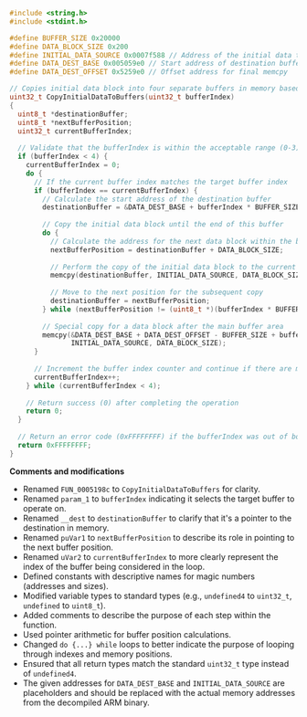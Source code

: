 ```c
#include <string.h>
#include <stdint.h>

#define BUFFER_SIZE 0x20000
#define DATA_BLOCK_SIZE 0x200
#define INITIAL_DATA_SOURCE 0x0007f588 // Address of the initial data to be copied
#define DATA_DEST_BASE 0x005059e0 // Start address of destination buffers in memory
#define DATA_DEST_OFFSET 0x5259e0 // Offset address for final memcpy

// Copies initial data block into four separate buffers in memory based on the given index
uint32_t CopyInitialDataToBuffers(uint32_t bufferIndex)
{
  uint8_t *destinationBuffer;
  uint8_t *nextBufferPosition;
  uint32_t currentBufferIndex;
  
  // Validate that the bufferIndex is within the acceptable range (0-3)
  if (bufferIndex < 4) {
    currentBufferIndex = 0;
    do {
      // If the current buffer index matches the target buffer index
      if (bufferIndex == currentBufferIndex) {
        // Calculate the start address of the destination buffer
        destinationBuffer = &DATA_DEST_BASE + bufferIndex * BUFFER_SIZE;
        
        // Copy the initial data block until the end of this buffer
        do {
          // Calculate the address for the next data block within the buffer
          nextBufferPosition = destinationBuffer + DATA_BLOCK_SIZE;
          
          // Perform the copy of the initial data block to the current position
          memcpy(destinationBuffer, INITIAL_DATA_SOURCE, DATA_BLOCK_SIZE);
          
          // Move to the next position for the subsequent copy
          destinationBuffer = nextBufferPosition;
        } while (nextBufferPosition != (uint8_t *)(bufferIndex * BUFFER_SIZE + DATA_DEST_OFFSET));
        
        // Special copy for a data block after the main buffer area
        memcpy(&DATA_DEST_BASE + DATA_DEST_OFFSET - BUFFER_SIZE + bufferIndex * DATA_BLOCK_SIZE,
               INITIAL_DATA_SOURCE, DATA_BLOCK_SIZE);
      }
      
      // Increment the buffer index counter and continue if there are more buffers
      currentBufferIndex++;
    } while (currentBufferIndex < 4);
    
    // Return success (0) after completing the operation
    return 0;
  }
  
  // Return an error code (0xFFFFFFFF) if the bufferIndex was out of bounds
  return 0xFFFFFFFF;
}
```

**Comments and modifications**

- Renamed `FUN_0005198c` to `CopyInitialDataToBuffers` for clarity.
- Renamed `param_1` to `bufferIndex` indicating it selects the target buffer to operate on.
- Renamed `__dest` to `destinationBuffer` to clarify that it's a pointer to the destination in memory.
- Renamed `puVar1` to `nextBufferPosition` to describe its role in pointing to the next buffer position.
- Renamed `uVar2` to `currentBufferIndex` to more clearly represent the index of the buffer being considered in the loop.
- Defined constants with descriptive names for magic numbers (addresses and sizes).
- Modified variable types to standard types (e.g., `undefined4` to `uint32_t`, `undefined` to `uint8_t`).
- Added comments to describe the purpose of each step within the function.
- Used pointer arithmetic for buffer position calculations.
- Changed `do {...} while` loops to better indicate the purpose of looping through indexes and memory positions.
- Ensured that all return types match the standard `uint32_t` type instead of `undefined4`.
- The given addresses for `DATA_DEST_BASE` and `INITIAL_DATA_SOURCE` are placeholders and should be replaced with the actual memory addresses from the decompiled ARM binary.